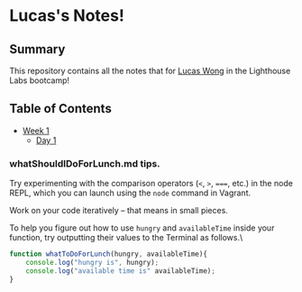 # Lucas's Notes!

## Summary

This repository contains all the notes that for [Lucas Wong](https://github.com/Lucas-Wong99) in the Lighthouse Labs bootcamp!

## Table of Contents

* [Week 1](/Week_1)
    * [Day 1](https://web.compass.lighthouselabs.ca/days/w01d1)


### whatShouldIDoForLunch.md tips.

Try experimenting with the comparison operators (`<`, `>`, `===`, etc.) in the node REPL, which you can launch using the `node` command in Vagrant.

Work on your code iteratively – that means in small pieces. 

To help you figure out how to use `hungry` and `availableTime` inside your function, try outputting their values to the Terminal as follows.\


```javascript 
function whatToDoForLunch(hungry, availableTime){
    console.log("hungry is", hungry);
    console.log("available time is" availableTime);
}
```